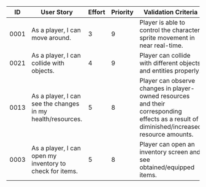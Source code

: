 | ID | User Story | Effort | Priority | Validation Criteria | Owner  |
|----|------------|--------|----------|---------------------|--------|
|0001|As a player, I can move around. |3|9|Player is able to control the character sprite movement in near real-time. |William|
|0021| As a player, I can collide with objects. |4|9| Player can collide with different objects and entities properly.|Kevin|
|0013|As a player, I can see the changes in my health/resources. |5|8| Player can observe changes in player-owned resources and their corresponding effects as a result of diminished/increased resource amounts. |William|
|0003|As a player, I can open my inventory to check for items. |5|8|Player can open an inventory screen and see obtained/equipped items. |Dylan|
